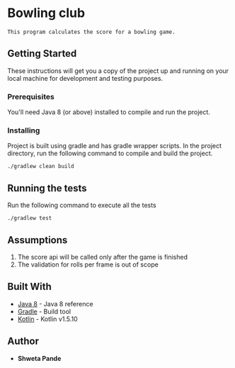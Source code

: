 # Bowling club  

    This program calculates the score for a bowling game.

## Getting Started

These instructions will get you a copy of the project up and running on your local machine for development and testing purposes.

### Prerequisites

You'll need Java 8 (or above) installed to compile and run the project.

### Installing

Project is built using gradle and has gradle wrapper scripts.
In the project directory, run the following command to compile and build the project.

```
./gradlew clean build
```

## Running the tests

Run the following command to execute all the tests
```
./gradlew test
```

## Assumptions

1. The score api will be called only after the game is finished
2. The validation for rolls per frame is out of scope

## Built With

* [Java 8](https://docs.oracle.com/javase/8/docs/api/) - Java 8 reference
* [Gradle](https://gradle.org/) - Build tool
* [Kotlin](https://kotlinlang.org/docs/getting-started.html) - Kotlin v1.5.10

## Author

* **Shweta Pande**
